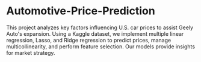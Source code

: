# Automotive-Price-Prediction
This project analyzes key factors influencing U.S. car prices to assist Geely Auto's expansion. Using a Kaggle dataset, we implement multiple linear regression, Lasso, and Ridge regression to predict prices, manage multicollinearity, and perform feature selection. Our models provide insights for market strategy.
